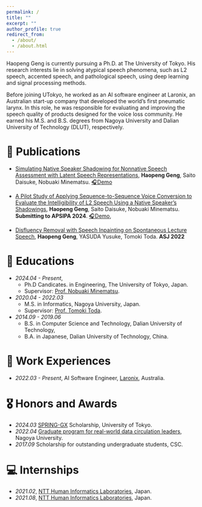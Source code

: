 ```yaml
---
permalink: /
title: ""
excerpt: ""
author_profile: true
redirect_from: 
  - /about/
  - /about.html
---
```


<span class='anchor' id='about-me'></span>

Haopeng Geng is currently pursuing a Ph.D. at The University of Tokyo. His research interests lie in solving atypical speech phenomena, such as L2 speech, accented speech, and pathological speech, using deep learning and signal processing methods.

Before joining UTokyo, he worked as an AI software engineer at Laronix, an Australian start-up company that developed the world’s first pneumatic larynx. In this role, he was responsible for evaluating and improving the speech quality of products designed for the voice loss community. He earned his M.S. and B.S. degrees from Nagoya University and Dalian University of Technology (DLUT), respectively.

# 📝 Publications 
- [Simulating Native Speaker Shadowing for Nonnative Speech Assessment with Latent Speech Representations](), **Haopeng Geng**, Saito Daisuke, Nobuaki Minematsu. [🎧Demo](https://secondtonumb.github.io/publication_demo/ICASSP_2025/index.html)

- [A Pilot Study of Applying Sequence-to-Sequence Voice Conversion to Evaluate the Intelligibility of L2 Speech Using a Native Speaker’s Shadowings](), **Haopeng Geng**, Saito Daisuke, Nobuaki Minematsu. **Submitting to APSIPA 2024**. 
[🎧Demo](https://secondtonumb.github.io/publication_demo/APSIPA_2024/index.html), 

- [Disfluency Removal with Speech Inpainting on Spontaneous Lecture Speech](https://jglobal.jst.go.jp/detail?JGLOBAL_ID=202202243418490606), **Haopeng Geng**, YASUDA Yusuke, Tomoki Toda. **ASJ 2022**


# 📖 Educations
- *2024.04 - Present*,
  - Ph.D Candicates. in Engineering, The University of Tokyo, Japan. 
  - Supervisor: [Prof. Nobuaki Minematsu](https://www.gavo.t.u-tokyo.ac.jp/~mine/profile.html).
- *2020.04 - 2022.03*
  - M.S. in Informatics, Nagoya University, Japan. <br>
  - Supervisor: [Prof. Tomoki Toda](https://sites.google.com/site/tomokitoda/home_eng).
- *2014.09 - 2019.06*
  - B.S. in Computer Science and Technology, Dalian University of Technology,
  - B.A. in Japanese, Dalian University of Technology, China.

# 💬 Work Experiences
- *2022.03 - Present*, AI Software Engineer, [Laronix](https://www.laronix.com/), Australia.

# 🎖 Honors and Awards
- *2024.03* [SPRING-GX](https://www.cis-trans.jp/spring_gx/) Scholarship, University of Tokyo.
- *2022.04* [Graduate program for real-world data circulation leaders](https://www.leading.nagoya-u.ac.jp/eng/program/program05.html), Nagoya University.
- *2017.09* Scholarship for outstanding undergraduate students, CSC.



# 💻 Internships
- *2021.02*, [NTT Human Informatics Laboratories](https://www.rd.ntt/e/hil/), Japan.
- *2021.08*, [NTT Human Informatics Laboratories](https://www.rd.ntt/e/hil/), Japan.
